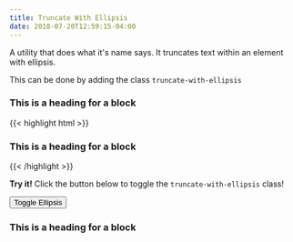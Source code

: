 ```yaml
---
title: Truncate With Ellipsis
date: 2018-07-20T12:59:15-04:00
---
```

A utility that does what it's name says. It truncates text within an element with ellipsis.

This can be done by adding the class `truncate-with-ellipsis`

<div class="w-25">
    <h3 class="truncate-with-ellipsis">This is a heading for a block</h3>
</div>

<div class="mt-3 mb-4">
{{< highlight html >}}
<h3 class="truncate-with-ellipsis">This is a heading for a block</h3>
{{< /highlight >}}
</div>


<p class="mb-4">
    <i class="pi-rocket mr-1 text-negative"></i>
    <strong class="mr-1">Try it!</strong> 
    Click the button below to toggle the <code class="mx-1">truncate-with-ellipsis</code> class!
</p>

<button class="button button--primary background-salmon text-white has-text button--lg ellipsis-button">Toggle Ellipsis</button>

<div class="w-25">
    <h3 class="truncate-with-ellipsis ellipsis-header">This is a heading for a block</h3>
</div>